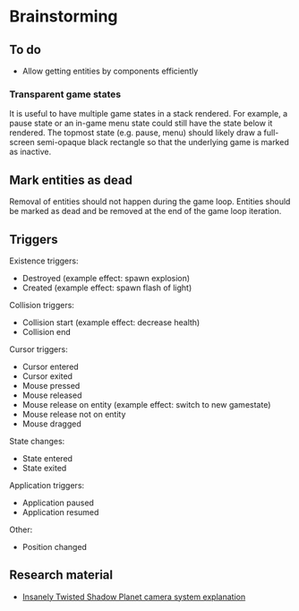 # Brainstorming

## To do

* Allow getting entities by components efficiently

### Transparent game states

It is useful to have multiple game states in a stack rendered. For example, a pause state or an in-game menu state could still have the state below it rendered. The topmost state (e.g. pause, menu) should likely draw a full-screen semi-opaque black rectangle so that the underlying game is marked as inactive.

## Mark entities as dead

Removal of entities should not happen during the game loop. Entities should be marked as dead and be removed at the end of the game loop iteration.

## Triggers

Existence triggers:

* Destroyed (example effect: spawn explosion)
* Created (example effect: spawn flash of light)

Collision triggers:

* Collision start (example effect: decrease health)
* Collision end

Cursor triggers:

* Cursor entered
* Cursor exited
* Mouse pressed
* Mouse released
* Mouse release on entity (example effect: switch to new gamestate)
* Mouse release not on entity
* Mouse dragged

State changes:

* State entered
* State exited

Application triggers:

* Application paused
* Application resumed

Other:

* Position changed

## Research material

* [Insanely Twisted Shadow Planet camera system explanation](https://www.youtube.com/watch?v=aAKwZt3aXQM)
